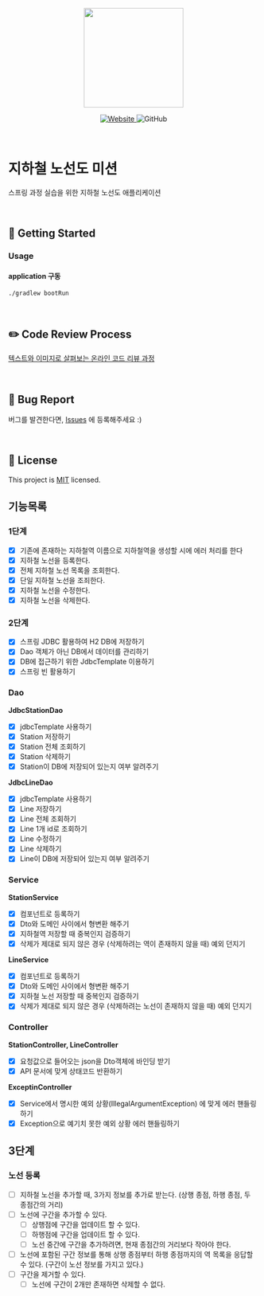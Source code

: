 <p align="center">
    <img width="200px;" src="https://raw.githubusercontent.com/woowacourse/atdd-subway-admin-frontend/master/images/main_logo.png"/>
</p>
<p align="center">
  <a href="https://techcourse.woowahan.com/c/Dr6fhku7" alt="woowacourse subway">
    <img alt="Website" src="https://img.shields.io/website?url=https%3A%2F%2Fedu.nextstep.camp%2Fc%2FR89PYi5H">
  </a>
  <img alt="GitHub" src="https://img.shields.io/github/license/woowacourse/atdd-subway-map">
</p>

<br>

# 지하철 노선도 미션
스프링 과정 실습을 위한 지하철 노선도 애플리케이션

<br>

## 🚀 Getting Started
### Usage
#### application 구동
```
./gradlew bootRun
```
<br>

## ✏️ Code Review Process
[텍스트와 이미지로 살펴보는 온라인 코드 리뷰 과정](https://github.com/next-step/nextstep-docs/tree/master/codereview)

<br>

## 🐞 Bug Report

버그를 발견한다면, [Issues](https://github.com/woowacourse/atdd-subway-map/issues) 에 등록해주세요 :)

<br>

## 📝 License

This project is [MIT](https://github.com/woowacourse/atdd-subway-map/blob/master/LICENSE) licensed.


## 기능목록
### 1단계
- [x] 기존에 존재하는 지하철역 이름으로 지하철역을 생성할 시에 에러 처리를 한다
- [x] 지하철 노선을 등록한다.
- [x] 전체 지하철 노선 목록을 조회한다. 
- [x] 단일 지하철 노선을 조죄한다.
- [x] 지하철 노선을 수정한다.
- [x] 지하철 노선을 삭제한다.

### 2단계
- [x] 스프링 JDBC 활용하여 H2 DB에 저장하기
- [x] Dao 객체가 아닌 DB에서 데이터를 관리하기
- [x] DB에 접근하기 위한 JdbcTemplate 이용하기 
- [x] 스프링 빈 활용하기

### Dao
**JdbcStationDao**
- [x] jdbcTemplate 사용하기
- [x] Station 저장하기
- [x] Station 전체 조회하기
- [x] Station 삭제하기
- [x] Station이 DB에 저장되어 있는지 여부 알려주기

**JdbcLineDao**
- [x] jdbcTemplate 사용하기
- [x] Line 저장하기
- [x] Line 전체 조회하기
- [x] Line 1개 id로 조회하기
- [x] Line 수정하기
- [x] Line 삭제하기
- [x] Line이 DB에 저장되어 있는지 여부 알려주기

### Service
**StationService**
- [x] 컴포넌트로 등록하기
- [x] Dto와 도메인 사이에서 형변환 해주기
- [x] 지하철역 저장할 때 중복인지 검증하기
- [x] 삭제가 제대로 되지 않은 경우 (삭제하려는 역이 존재하지 않을 때) 예외 던지기

**LineService**
- [x] 컴포넌트로 등록하기
- [x] Dto와 도메인 사이에서 형변환 해주기
- [x] 지하철 노선 저장할 때 중복인지 검증하기
- [x] 삭제가 제대로 되지 않은 경우 (삭제하려는 노선이 존재하지 않을 때) 예외 던지기

### Controller
**StationController, LineController**
- [x] 요청값으로 들어오는 json을 Dto객체에 바인딩 받기
- [x] API 문서에 맞게 상태코드 반환하기

**ExceptinController**
- [x] Service에서 명시한 예외 상황(IllegalArgumentException) 에 맞게 에러 핸들링하기
- [x] Exception으로 예기치 못한 예외 상황 에러 핸들링하기

## 3단계
### 노선 등록
- [ ] 지하철 노선을 추가할 때, 3가지 정보를 추가로 받는다. (상행 종점, 하행 종점, 두 종점간의 거리)
- [ ] 노선에 구간을 추가할 수 있다.
  - [ ] 상행점에 구간을 업데이트 할 수 있다.
  - [ ] 하행점에 구간을 업데이트 할 수 있다.
  - [ ] 노선 중간에 구간을 추가하려면, 현재 종점간의 거리보다 작아야 한다.
- [ ] 노선에 포함된 구간 정보를 통해 상행 종점부터 하행 종점까지의 역 목록을 응답할 수 있다. (구간이 노선 정보를 가지고 있다.)
- [ ] 구간을 제거할 수 있다.
  - [ ] 노선에 구간이 2개만 존재하면 삭제할 수 없다.
